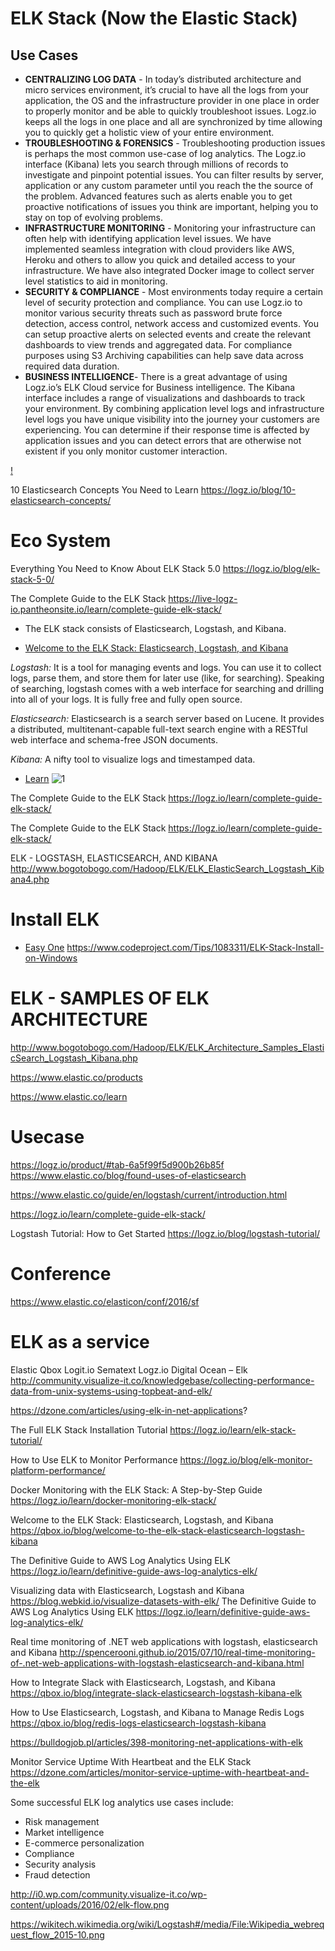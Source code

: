 # ELK Stack (Now the Elastic Stack)

## Use Cases
* **CENTRALIZING LOG DATA** - In today’s distributed architecture and micro services environment, it’s crucial to have all the logs from your application, the OS and the infrastructure provider in one place in order to properly monitor and be able to quickly troubleshoot issues. Logz.io keeps all the logs in one place and all are synchronized by time allowing you to quickly get a holistic view of your entire environment.
* **TROUBLESHOOTING & FORENSICS** - Troubleshooting production issues is perhaps the most common use-case of log analytics. The Logz.io interface (Kibana) lets you search through millions of records to investigate and pinpoint potential issues. You can filter results by server, application or any custom parameter until you reach the the source of the problem. Advanced features such as alerts enable you to get proactive notifications of issues you think are important, helping you to stay on top of evolving problems.
* **INFRASTRUCTURE MONITORING** - Monitoring your infrastructure can often help with identifying application level issues. We have implemented seamless integration with cloud providers like AWS, Heroku and others to allow you quick and detailed access to your infrastructure. We have also integrated Docker image to collect server level statistics to aid in monitoring.
* **SECURITY & COMPLIANCE** - Most environments today require a certain level of security protection and compliance. You can use Logz.io to monitor various security threats such as password brute force detection, access control, network access and customized events. You can setup proactive alerts on selected events and create the relevant dashboards to view trends and aggregated data. For compliance purposes using S3 Archiving capabilities can help save data across required data duration.
* **BUSINESS INTELLIGENCE**- There is a great advantage of using Logz.io’s ELK Cloud service for Business intelligence. The Kibana interface includes a range of visualizations and dashboards to track your environment. By combining application level logs and infrastructure level logs you have unique visibility into the journey your customers are experiencing. You can determine if their response time is affected by application issues and you can detect errors that are otherwise not existent if you only monitor customer interaction.



[!](https://logz.io/wp-content/uploads/2015/09/how-it-work.jpg)

10 Elasticsearch Concepts You Need to Learn
https://logz.io/blog/10-elasticsearch-concepts/


# Eco System
Everything You Need to Know About ELK Stack 5.0
https://logz.io/blog/elk-stack-5-0/


The Complete Guide to the ELK Stack
https://live-logz-io.pantheonsite.io/learn/complete-guide-elk-stack/

* The ELK stack consists of Elasticsearch, Logstash, and Kibana. 

* [Welcome to the ELK Stack: Elasticsearch, Logstash, and Kibana](https://qbox.io/blog/welcome-to-the-elk-stack-elasticsearch-logstash-kibana)

*Logstash:*  It is a tool for managing events and logs. You can use it to collect logs, parse them, and store them for later use (like, for searching). Speaking of searching, logstash comes with a web interface for searching and drilling into all of your logs. It is fully free and fully open source.

*Elasticsearch:*  Elasticsearch is a search server based on Lucene. It provides a distributed, multitenant-capable full-text search engine with a RESTful web interface and schema-free JSON documents.

*Kibana:*  A nifty tool to visualize logs and timestamped data.


* [Learn](https://www.elastic.co/guide/index.html)
![1](http://kmdpoland.pl/wp-content/uploads/2016/09/diagram1-1024x199.jpg)

The Complete Guide to the ELK Stack
https://logz.io/learn/complete-guide-elk-stack/

The Complete Guide to the ELK Stack
https://logz.io/learn/complete-guide-elk-stack/

ELK - LOGSTASH, ELASTICSEARCH, AND KIBANA
http://www.bogotobogo.com/Hadoop/ELK/ELK_ElasticSearch_Logstash_Kibana4.php

# Install ELK
* [Easy One](https://github.com/gigi81/elk-windows-installer/releases)
https://www.codeproject.com/Tips/1083311/ELK-Stack-Install-on-Windows

# ELK - SAMPLES OF ELK ARCHITECTURE
http://www.bogotobogo.com/Hadoop/ELK/ELK_Architecture_Samples_ElasticSearch_Logstash_Kibana.php

https://www.elastic.co/products

https://www.elastic.co/learn

# Usecase
https://logz.io/product/#tab-6a5f99f5d900b26b85f
https://www.elastic.co/blog/found-uses-of-elasticsearch

https://www.elastic.co/guide/en/logstash/current/introduction.html

https://logz.io/learn/complete-guide-elk-stack/

Logstash Tutorial: How to Get Started
https://logz.io/blog/logstash-tutorial/

# Conference
https://www.elastic.co/elasticon/conf/2016/sf

# ELK as a service 
Elastic
Qbox
Logit.io
Sematext
Logz.io
Digital Ocean – Elk
http://community.visualize-it.co/knowledgebase/collecting-performance-data-from-unix-systems-using-topbeat-and-elk/


https://dzone.com/articles/using-elk-in-net-applications?

The Full ELK Stack Installation Tutorial
https://logz.io/learn/elk-stack-tutorial/

How to Use ELK to Monitor Performance
https://logz.io/blog/elk-monitor-platform-performance/

Docker Monitoring with the ELK Stack: A Step-by-Step Guide
https://logz.io/learn/docker-monitoring-elk-stack/


Welcome to the ELK Stack: Elasticsearch, Logstash, and Kibana
https://qbox.io/blog/welcome-to-the-elk-stack-elasticsearch-logstash-kibana

The Definitive Guide to AWS Log Analytics Using ELK
https://logz.io/learn/definitive-guide-aws-log-analytics-elk/


Visualizing data with Elasticsearch, Logstash and Kibana
https://blog.webkid.io/visualize-datasets-with-elk/
The Definitive Guide to AWS Log Analytics Using ELK
https://logz.io/learn/definitive-guide-aws-log-analytics-elk/

Real time monitoring of .NET web applications with logstash, elasticsearch and Kibana
http://spencerooni.github.io/2015/07/10/real-time-monitoring-of-.net-web-applications-with-logstash-elasticsearch-and-kibana.html


How to Integrate Slack with Elasticsearch, Logstash, and Kibana
https://qbox.io/blog/integrate-slack-elasticsearch-logstash-kibana-elk

How to Use Elasticsearch, Logstash, and Kibana to Manage Redis Logs
https://qbox.io/blog/redis-logs-elasticsearch-logstash-kibana

https://bulldogjob.pl/articles/398-monitoring-net-applications-with-elk

Monitor Service Uptime With Heartbeat and the ELK Stack 
https://dzone.com/articles/monitor-service-uptime-with-heartbeat-and-the-elk


Some successful ELK log analytics use cases include:
* Risk management
* Market intelligence
* E-commerce personalization
* Compliance
* Security analysis
* Fraud detection

http://i0.wp.com/community.visualize-it.co/wp-content/uploads/2016/02/elk-flow.png

https://wikitech.wikimedia.org/wiki/Logstash#/media/File:Wikipedia_webrequest_flow_2015-10.png
